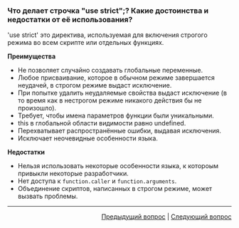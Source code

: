 ### Что делает строчка "use strict";? Какие достоинства и недостатки от её использования?

'use strict' это директива, используемая для включения строгого режима во всем скрипте или отдельных функциях.

**Преимущества**

- Не позволяет случайно создавать глобальные переменные.
- Любое присваивание, которое в обычном режиме завершается неудачей, в строгом режиме выдаст исключение.
- При попытке удалить неудаляемые свойства выдаст исключение (в то время как в нестрогом режиме никакого действия бы не произошло).
- Требует, чтобы имена параметров функции были уникальными.
- this в глобальной области видимости равно undefined.
- Перехватывает распространённые ошибки, выдавая исключения.
- Исключает неочевидные особенности языка.

**Недостатки**

- Нельзя использовать некоторые особенности языка, к котороым привыкли некоторые разработчики.
- Нет доступа к `function.caller` и `function.arguments`.
- Объединение скриптов, написанных в строгом режиме, может вызвать проблемы.

---

<div align="right">
<a href="27.md">Предыдущий вопрос</a> | <a href="29.md">Следующий вопрос</a>
</div>
